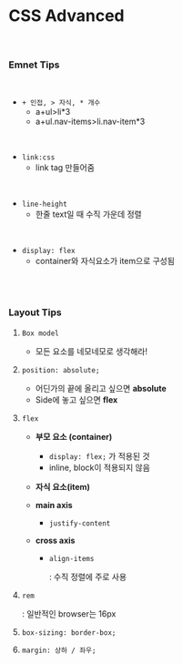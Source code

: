 # CSS Advanced

<br>

### Emnet Tips

<br>

- `+ 인접, > 자식, * 개수`
  - a+ul>li*3
  - a+ul.nav-items>li.nav-item*3

<br>

- `link:css`
  - link tag 만들어줌

<br>

- `line-height`
  - 한줄 text일 때 수직 가운데 정렬

<br>

- `display: flex`
  - container와 자식요소가 item으로 구성됨

<br>

<br>

### Layout Tips

1. `Box model`

   - 모든 요소를 네모네모로 생각해라!

2. `position: absolute;`

   - 어딘가의 끝에 올리고 싶으면 **absolute**
   - Side에 놓고 싶으면 **flex**

3. `flex`

   - **부모 요소 (container)**

     - `display: flex;` 가 적용된 것
     - inline, block이 적용되지 않음

   - **자식 요소(item)**

   - **main axis**

     - `justify-content`

   - **cross axis**

     - `align-items`

       : 수직 정렬에 주로 사용

4. `rem`

   : 일반적인 browser는 16px

5. `box-sizing: border-box;`

6. `margin: 상하 / 좌우;`

<br>

<br>
